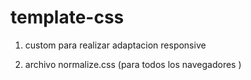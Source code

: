 # template-css

1. custom para realizar adaptacion responsive

2. archivo normalize.css (para todos los navegadores )
